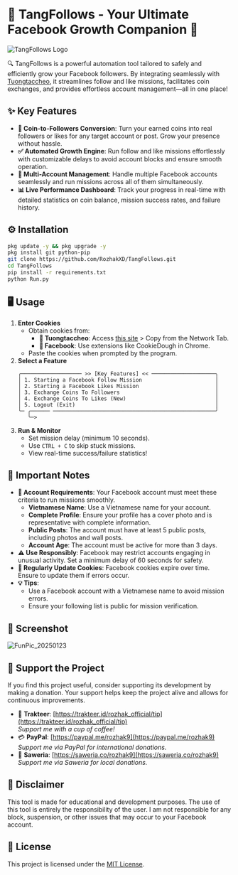 # 🌟 TangFollows - Your Ultimate Facebook Growth Companion 🚀
![TangFollows Logo](https://github.com/user-attachments/assets/3e207b68-d010-465e-81cb-79fac757ddb2)

🔍 TangFollows is a powerful automation tool tailored to safely and efficiently grow your Facebook followers. By integrating seamlessly with [Tuongtaccheo](https://tuongtaccheo.com/), it streamlines follow and like missions, facilitates coin exchanges, and provides effortless account management—all in one place!

## ✨ Key Features
- **💎 Coin-to-Followers Conversion**: Turn your earned coins into real followers or likes for any target account or post. Grow your presence without hassle.
- **✅ Automated Growth Engine**: Run follow and like missions effortlessly with customizable delays to avoid account blocks and ensure smooth operation.
- **🔄 Multi-Account Management**: Handle multiple Facebook accounts seamlessly and run missions across all of them simultaneously.
- **📊 Live Performance Dashboard**: Track your progress in real-time with detailed statistics on coin balance, mission success rates, and failure history.

## ⚙️ Installation
```bash
pkg update -y && pkg upgrade -y
pkg install git python-pip
git clone https://github.com/RozhakXD/TangFollows.git
cd TangFollows
pip install -r requirements.txt
python Run.py
```

## 🖥️ Usage
1. **Enter Cookies**
    - Obtain cookies from:
        - **🍪 Tuongtaccheo**: Access [this site](https://tuongtaccheo.com/) > Copy from the Network Tab.
        - **📘 Facebook**: Use extensions like CookieDough in Chrome.
    - Paste the cookies when prompted by the program.
2. **Select a Feature**
    ```
    ╭─────────────────── >> [Key Features] << ────────────────────╮
    │ 1. Starting a Facebook Follow Mission                       │
    │ 2. Starting a Facebook Likes Mission                        │
    │ 3. Exchange Coins To Followers                              │
    │ 4. Exchange Coins To Likes (New)                            │
    │ 5. Logout (Exit)                                            │
    ╰─ ╭────── ───────────────────────────────────────────────────╯
       ╰─>
    ```
3. **Run & Monitor**
    - Set mission delay (minimum 10 seconds).
    - Use `CTRL + C` to skip stuck missions.
    - View real-time success/failure statistics!

## 📝 Important Notes
- **🛑 Account Requirements**: Your Facebook account must meet these criteria to run missions smoothly.
    - **Vietnamese Name**: Use a Vietnamese name for your account.
    - **Complete Profile**: Ensure your profile has a cover photo and is representative with complete information.
    - **Public Posts**: The account must have at least 5 public posts, including photos and wall posts.
    - **Account Age**: The account must be active for more than 3 days.
- **⚠️ Use Responsibly**: Facebook may restrict accounts engaging in unusual activity. Set a minimum delay of 60 seconds for safety.
- **🔄 Regularly Update Cookies**: Facebook cookies expire over time. Ensure to update them if errors occur.
- **💡 Tips**:
    - Use a Facebook account with a Vietnamese name to avoid mission errors.
    - Ensure your following list is public for mission verification.

## 📸 Screenshot
![FunPic_20250123](https://github.com/user-attachments/assets/36fa4191-f28a-48bc-8ed4-28e73f2e4f7c)

## 💖 Support the Project
If you find this project useful, consider supporting its development by making a donation. Your support helps keep the project alive and allows for continuous improvements.

- 🍕 **Trakteer**: [https://trakteer.id/rozhak_official/tip](https://trakteer.id/rozhak_official/tip)  
  _Support me with a cup of coffee!_
- 💳 **PayPal**: [https://paypal.me/rozhak9](https://paypal.me/rozhak9)  
  _Support me via PayPal for international donations._
- 🎁 **Saweria**: [https://saweria.co/rozhak9](https://saweria.co/rozhak9)  
  _Support me via Saweria for local donations._

## 🚨 Disclaimer
This tool is made for educational and development purposes. The use of this tool is entirely the responsibility of the user. I am not responsible for any block, suspension, or other issues that may occur to your Facebook account.

## 📜 License
This project is licensed under the [MIT License](LICENSE).
